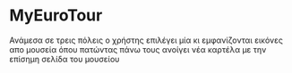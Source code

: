 # MyEuroTour
Ανάμεσα σε τρεις πόλεις ο χρήστης επιλέγει μία κι εμφανίζονται εικόνες απο μουσεία όπου πατώντας πάνω τους
ανοίγει νέα καρτέλα με την επίσημη σελίδα του μουσείου
